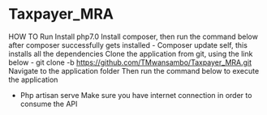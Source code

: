# Taxpayer_MRA
HOW TO Run
Install php7.0 
Install composer, then run the command below after composer successfully gets installed
	-	Composer update self, this installs all the dependencies
Clone the application from git, using the link below
	-	git clone -b https://github.com/TMwansambo/Taxpayer_MRA.git
Navigate to the application folder
Then run the command below to execute the application
  -	Php artisan serve
Make sure you have internet connection in order to consume the API
